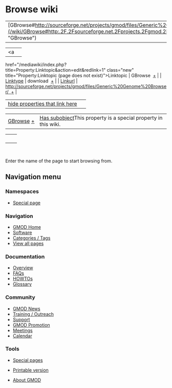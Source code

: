 



<span id="top"></span>




# <span dir="auto">Browse wiki</span>






|  |  |
|----|----|
| [GBrowse#http://sourceforge.net/projects/gmod/files/Generic%20Genome%20Browser/](/wiki/GBrowse#http:.2F.2Fsourceforge.net.2Fprojects.2Fgmod.2Ffiles.2FGeneric.2520Genome.2520Browser.2F "GBrowse") |  |

|  |  |
|----|----|
| <a
href="/mediawiki/index.php?title=Property:Linktopic&amp;action=edit&amp;redlink=1"
class="new"
title="Property:Linktopic (page does not exist)">Linktopic</a> | <span class="smwb-value">GBrowse  <span class="smwsearch">[+](/wiki/Special%3ASearchByProperty/Linktopic/GBrowse "Special%3ASearchByProperty/Linktopic/GBrowse")</span></span> |
| [Linktype](/wiki/Property%3ALinktype "Property%3ALinktype") | <span class="smwb-value">download  <span class="smwsearch">[+](/wiki/Special%3ASearchByProperty/Linktype/download "Special%3ASearchByProperty/Linktype/download")</span></span> |
| <a
href="/mediawiki/index.php?title=Property:Linkurl&amp;action=edit&amp;redlink=1"
class="new" title="Property:Linkurl (page does not exist)">Linkurl</a> | <span class="smwb-value">http://sourceforge.net/projects/gmod/files/Generic%20Genome%20Browser/  <span class="smwsearch">[+](/wiki/Special%3ASearchByProperty/Linkurl/http:-2F-2Fsourceforge.net-2Fprojects-2Fgmod-2Ffiles-2FGeneric-2520Genome-2520Browser-2F "Special%3ASearchByProperty/Linkurl/http:-2F-2Fsourceforge.net-2Fprojects-2Fgmod-2Ffiles-2FGeneric-2520Genome-2520Browser-2F")</span></span> |

<span id="smw_browse_incoming"></span>

|  |  |
|----|----|
| [hide properties that link here](/mediawiki/index.php?title=Special:Browse&offset=0&dir=out&article=GBrowse%23http%3A%2F%2Fsourceforge.net%2Fprojects%2Fgmod%2Ffiles%2FGeneric%2520Genome%2520Browser%2F)  |  |

|  |  |
|----|----|
| <span class="smwb-ivalue">[GBrowse](/wiki/GBrowse "GBrowse") <span class="smwbrowse">[+](/wiki/Special%3ABrowse/GBrowse "Special%3ABrowse/GBrowse")</span></span> | <span class="smw-highlighter" data-type="1" state="inline" data-title="Property"><span class="smwbuiltin">[Has subobject](/wiki/Property%3AHas_subobject "Property:Has subobject")</span><span class="smwttcontent">This property is a special property in this wiki.</span></span> |

|     |     |
|-----|-----|
|     |     |

 

Enter the name of the page to start browsing from.  








## Navigation menu



### Namespaces

- <span id="ca-nstab-special">[Special
  page](/wiki/Special%3ABrowse/GBrowse-23http%3A-2F-2Fsourceforge.net-2Fprojects-2Fgmod-2Ffiles-2FGeneric-2520Genome-2520Browser-2F "This is a special page, you cannot edit the page itself")</span>






### Navigation



- <span id="n-GMOD-Home">[GMOD Home](/wiki/Main_Page)</span>
- <span id="n-Software">[Software](/wiki/GMOD_Components)</span>
- <span id="n-Categories-.2F-Tags">[Categories /
  Tags](/wiki/Categories)</span>
- <span id="n-View-all-pages">[View all
  pages](/wiki/Special:AllPages)</span>




### Documentation



- <span id="n-Overview">[Overview](/wiki/Overview)</span>
- <span id="n-FAQs">[FAQs](/wiki/Category%3AFAQ)</span>
- <span id="n-HOWTOs">[HOWTOs](/wiki/Category%3AHOWTO)</span>
- <span id="n-Glossary">[Glossary](/wiki/Glossary)</span>




### Community



- <span id="n-GMOD-News">[GMOD News](/wiki/GMOD_News)</span>
- <span id="n-Training-.2F-Outreach">[Training /
  Outreach](/wiki/Training_and_Outreach)</span>
- <span id="n-Support">[Support](/wiki/Support)</span>
- <span id="n-GMOD-Promotion">[GMOD
  Promotion](/wiki/GMOD_Promotion)</span>
- <span id="n-Meetings">[Meetings](/wiki/Meetings)</span>
- <span id="n-Calendar">[Calendar](/wiki/Calendar)</span>




### Tools



- <span id="t-specialpages"><a href="/wiki/Special%3ASpecialPages" accesskey="q"
  title="A list of all special pages [q]">Special pages</a></span>
- <span id="t-print"><a
  href="/mediawiki/index.php?title=Special%3ABrowse/GBrowse-23http%3A-2F-2Fsourceforge.net-2Fprojects-2Fgmod-2Ffiles-2FGeneric-2520Genome-2520Browser-2F&amp;printable=yes"
  rel="alternate" accesskey="p"
  title="Printable version of this page [p]">Printable version</a></span>





- <span id="footer-places-about">[About
  GMOD](/wiki/GMOD%3AAbout "GMOD%3AAbout")</span>

<!-- -->




